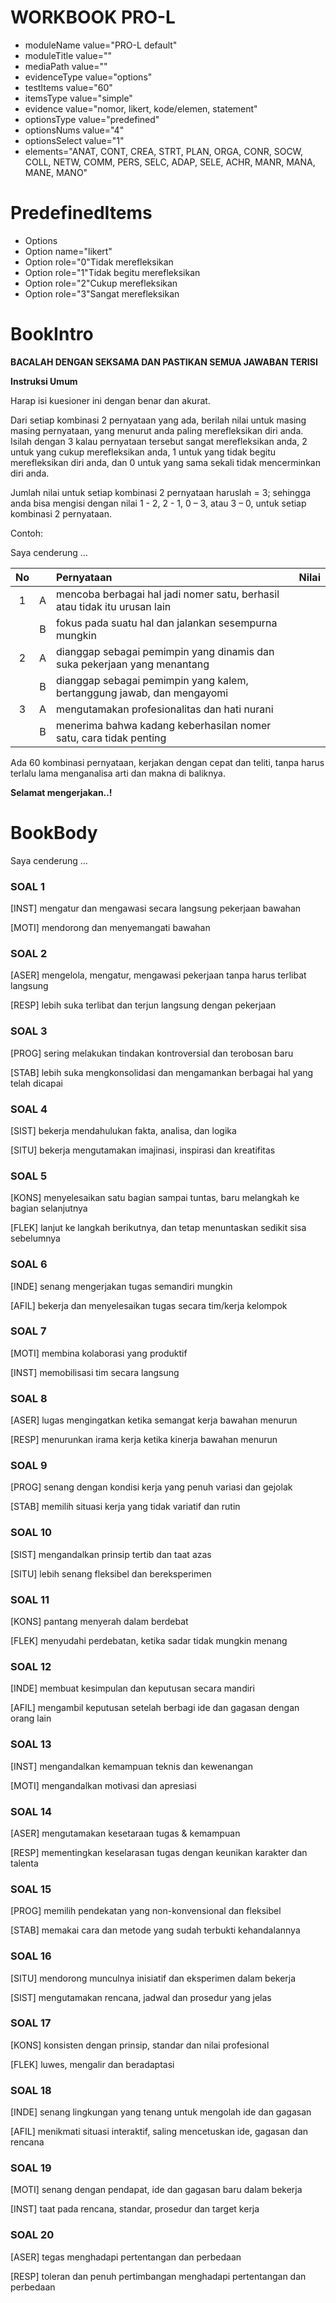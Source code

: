 # WORKBOOK PRO-L

- moduleName value="PRO-L default"
- moduleTitle value=""
- mediaPath value=""
- evidenceType value="options"
- testItems value="60"
- itemsType value="simple"
- evidence value="nomor, likert, kode/elemen, statement"
- optionsType value="predefined"
- optionsNums value="4"
- optionsSelect value="1"
- elements="ANAT, CONT, CREA, STRT, PLAN, ORGA, CONR, SOCW, COLL, NETW, COMM, PERS, SELC, ADAP, SELE, ACHR, MANR, MANA, MANE, MANO"

# PredefinedItems

- Options
- Option name="likert"
- Option role="0"Tidak merefleksikan
- Option role="1"Tidak begitu merefleksikan
- Option role="2"Cukup merefleksikan
- Option role="3"Sangat merefleksikan

# BookIntro

**BACALAH DENGAN SEKSAMA DAN PASTIKAN SEMUA JAWABAN TERISI**

**Instruksi Umum**

Harap isi kuesioner ini dengan benar dan akurat.

Dari setiap kombinasi 2 pernyataan yang ada, berilah nilai untuk masing masing pernyataan, yang menurut anda paling merefleksikan diri anda. Isilah dengan 3 kalau pernyataan tersebut sangat merefleksikan anda, 2 untuk yang cukup merefleksikan anda, 1 untuk yang tidak begitu merefleksikan diri anda, dan 0 untuk yang sama sekali tidak mencerminkan diri anda.

Jumlah nilai untuk setiap kombinasi 2 pernyataan haruslah = 3; sehingga anda bisa mengisi dengan nilai 1 - 2, 2 - 1, 0 – 3, atau 3 – 0, untuk setiap kombinasi 2 pernyataan.

Contoh:

Saya cenderung …

|**No** | | **Pernyataan** | **Nilai** |
|:-----:|:-----:|:-----|:-----|
| 1 | A | mencoba berbagai hal jadi nomer satu, berhasil atau tidak itu urusan lain | |
|  | B | fokus pada suatu hal dan jalankan sesempurna mungkin | |
| 2 | A | dianggap sebagai pemimpin yang dinamis dan suka pekerjaan yang menantang | |
|  | B | dianggap sebagai pemimpin yang  kalem, bertanggung jawab, dan mengayomi | |
| 3 | A | mengutamakan profesionalitas dan hati nurani | |
|  | B | menerima bahwa kadang keberhasilan nomer satu, cara tidak penting | |

Ada 60 kombinasi pernyataan, kerjakan dengan cepat dan teliti,  tanpa harus terlalu lama menganalisa arti dan makna di baliknya.  

**Selamat mengerjakan..!**

# BookBody

Saya cenderung …

### SOAL 1

[INST] mengatur dan mengawasi secara langsung pekerjaan bawahan
	
[MOTI] mendorong dan menyemangati bawahan	

### SOAL 2

[ASER] mengelola, mengatur, mengawasi pekerjaan tanpa harus terlibat langsung
	
[RESP] lebih suka terlibat dan terjun langsung dengan pekerjaan	

### SOAL 3

[PROG] sering melakukan tindakan kontroversial dan terobosan baru	

[STAB] lebih suka mengkonsolidasi dan mengamankan berbagai hal yang telah dicapai	

### SOAL 4

[SIST] bekerja mendahulukan fakta, analisa, dan logika
	
[SITU] bekerja mengutamakan imajinasi, inspirasi dan kreatifitas	

### SOAL 5

[KONS] menyelesaikan satu bagian sampai tuntas, baru melangkah ke bagian selanjutnya
	
[FLEK] lanjut ke langkah berikutnya, dan tetap menuntaskan sedikit sisa sebelumnya	

### SOAL 6

[INDE] senang mengerjakan tugas semandiri mungkin

[AFIL] bekerja dan menyelesaikan tugas secara tim/kerja kelompok

### SOAL 7

[MOTI] membina kolaborasi yang produktif

[INST] memobilisasi tim secara langsung

### SOAL 8

[ASER] lugas mengingatkan ketika semangat kerja bawahan menurun

[RESP] menurunkan irama kerja ketika kinerja bawahan menurun

### SOAL 9

[PROG] senang dengan kondisi kerja yang penuh variasi dan gejolak

[STAB] memilih situasi kerja yang tidak variatif dan rutin

### SOAL 10

[SIST] mengandalkan prinsip tertib dan taat azas

[SITU] lebih senang fleksibel dan bereksperimen

### SOAL 11

[KONS] pantang menyerah dalam berdebat

[FLEK] menyudahi perdebatan, ketika sadar tidak mungkin menang

### SOAL 12

[INDE] membuat kesimpulan dan keputusan secara mandiri

[AFIL] mengambil keputusan setelah berbagi ide dan gagasan dengan orang lain

### SOAL 13

[INST] mengandalkan kemampuan teknis dan kewenangan

[MOTI] mengandalkan motivasi dan apresiasi

### SOAL 14

[ASER] mengutamakan kesetaraan tugas & kemampuan

[RESP] mementingkan keselarasan tugas dengan keunikan karakter dan talenta

### SOAL 15

[PROG] memilih pendekatan yang non-konvensional dan fleksibel

[STAB] memakai cara dan metode yang sudah terbukti kehandalannya

### SOAL 16

[SITU] mendorong munculnya inisiatif dan eksperimen dalam bekerja

[SIST] mengutamakan rencana, jadwal dan prosedur yang jelas

### SOAL 17

[KONS] konsisten dengan prinsip, standar dan nilai profesional

[FLEK] luwes, mengalir dan beradaptasi

### SOAL 18

[INDE] senang lingkungan yang tenang untuk mengolah ide dan gagasan

[AFIL] menikmati situasi interaktif, saling mencetuskan ide, gagasan dan rencana

### SOAL 19

[MOTI] senang dengan pendapat, ide dan gagasan baru dalam bekerja

[INST] taat pada rencana, standar, prosedur dan target kerja

### SOAL 20

[ASER] tegas menghadapi pertentangan dan perbedaan

[RESP] toleran dan penuh pertimbangan menghadapi pertentangan dan perbedaan

